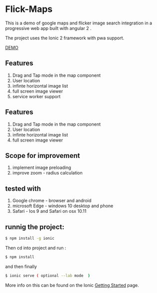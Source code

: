 Flick-Maps
=====================

This is a demo of google maps and flicker image search integration in a progressive web app built with angular 2 .

The project uses the Ionic 2 framework with pwa support.

[DEMO](https://amangupta1990.github.io/flick-maps/www/)

## Features

1. Drag and Tap mode in the map component
2. User location
3. infinte horizontal image list
4. full screen image viewer
5. service worker support

## Features

1. Drag and Tap mode in the map component
2. User location
3. infinte horizontal image list
4. full screen image viewer


## Scope for improvement 

1. implement image preloading
2. improve zoom - radius calculation 


## tested with 

1. Google chrome - browser and android
2. microsoft Edge - windows 10 desktop and phone
3. Safari - Ios 9 and Safari on osx 10.11

## runnig the project:



```bash
$ npm install -g ionic
```

Then cd into project and run :

```bash
$ npm install
```
and then finally

```bash
$ ionic serve ( optional --lab mode  )
```

More info on this can be found on the Ionic [Getting Started](http://ionicframework.com/docs/v2/getting-started/) page.

